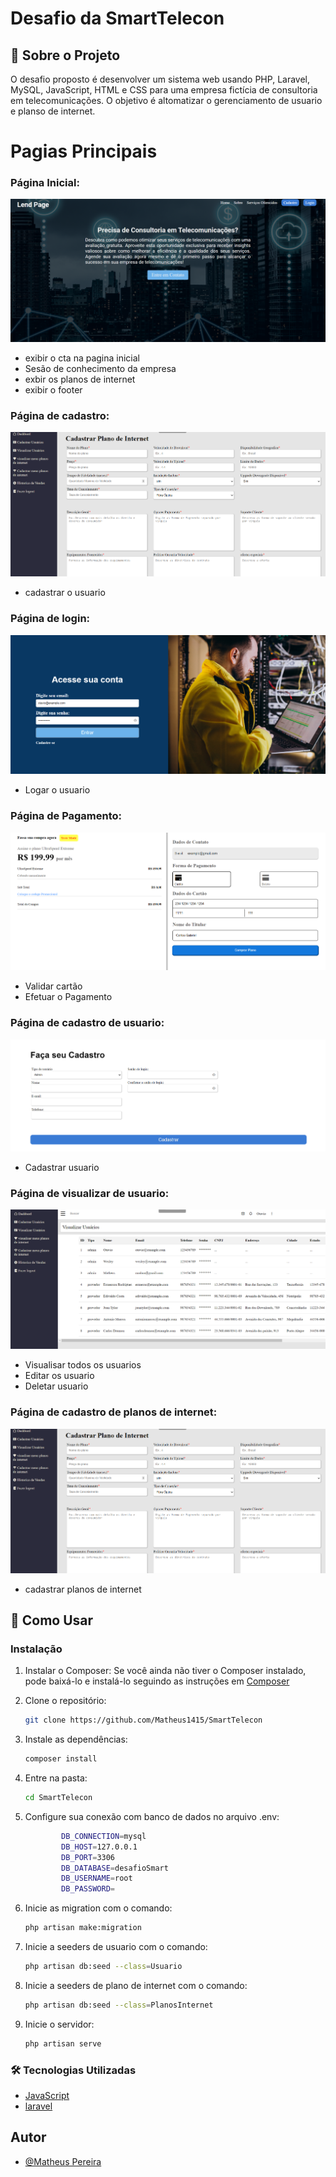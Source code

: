 # Desafio da SmartTelecon

## 📝 Sobre o Projeto

O desafio proposto é desenvolver um sistema web usando PHP, Laravel, MySQL, JavaScript, HTML e CSS para uma empresa fictícia de consultoria em telecomunicações. O objetivo é altomatizar o gerenciamento de usuario e planso de internet.

# Pagias Principais

### **Página Inicial:** 
![Foto da Página Inicial](https://github.com/Matheus1415/SmartTelecon/blob/main/readme%20Foto/home.png)
- exibir o cta na pagina inicial
- Sesão de conhecimento da empresa
- exbir os planos de internet
- exibir o footer
### **Página de cadastro:** 
![Foto da Página Inicial](https://github.com/Matheus1415/SmartTelecon/blob/main/readme%20Foto/cadastro-planos-internet.png)
- cadastrar o usuario
### **Página de login:** 
![Foto da Página Inicial](https://github.com/Matheus1415/SmartTelecon/blob/main/readme%20Foto/login.png)
- Logar o usuario
### **Página de Pagamento:** 
![Foto da Página Inicial](https://github.com/Matheus1415/SmartTelecon/blob/main/readme%20Foto/pagamento.png)
- Validar cartão
- Efetuar o Pagamento
### **Página de cadastro de usuario:** 
![Foto da Página Inicial](https://github.com/Matheus1415/SmartTelecon/blob/main/readme%20Foto/cadastro.png)
- Cadastrar usuario
### **Página de visualizar de usuario:** 
![Foto da Página Inicial](https://github.com/Matheus1415/SmartTelecon/blob/main/readme%20Foto/visualisar-usuario.png)
- Visualisar todos os usuarios
- Editar os usuario
- Deletar usuario
### **Página de cadastro de planos de internet:** 
![Foto da Página Inicial](https://github.com/Matheus1415/SmartTelecon/blob/main/readme%20Foto/cadastro-planos-internet.png)
- cadastrar planos de internet


## 🚀 Como Usar

### Instalação
1. Instalar o Composer:
Se você ainda não tiver o Composer instalado, pode baixá-lo e instalá-lo seguindo as instruções em [Composer](https://getcomposer.org/)

2. Clone o repositório:

    ```bash
    git clone https://github.com/Matheus1415/SmartTelecon
    ```

3. Instale as dependências:

    ```bash
    composer install
    ```
4. Entre na pasta:

    ```bash
    cd SmartTelecon
    ```
    
5. Configure sua conexão com banco de dados no arquivo .env:

    ```bash
            DB_CONNECTION=mysql
            DB_HOST=127.0.0.1
            DB_PORT=3306
            DB_DATABASE=desafioSmart
            DB_USERNAME=root
            DB_PASSWORD=
    ```

6. Inicie as migration com o comando:

    ```bash
    php artisan make:migration
    ```

7. Inicie a seeders de usuario com o comando:

    ```bash
    php artisan db:seed --class=Usuario  
    ```
8. Inicie a seeders de plano de internet com o comando:

    ```bash
    php artisan db:seed --class=PlanosInternet
    ```
8. Inicie o servidor:

    ```bash
    php artisan serve
    ```


### 🛠️ Tecnologias Utilizadas

- [JavaScript](https://developer.mozilla.org/pt-BR/docs/Web/JavaScript)
- [laravel](https://laravel.com/)

## Autor

- [@Matheus Pereira](https://www.github.com/Matheus1415)
